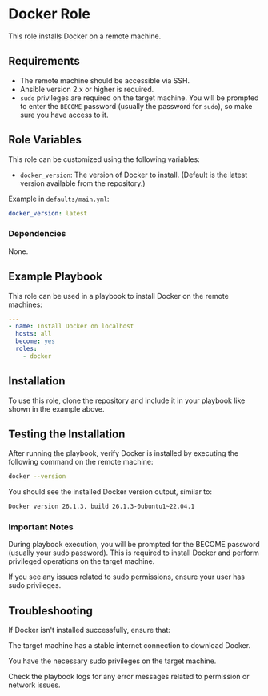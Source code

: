 # Docker Role

This role installs Docker on a remote machine.

## Requirements

- The remote machine should be accessible via SSH.
- Ansible version 2.x or higher is required.
- `sudo` privileges are required on the target machine. You will be prompted to enter the `BECOME` password (usually the password for `sudo`), so make sure you have access to it.


## Role Variables

This role can be customized using the following variables:

- `docker_version`: The version of Docker to install. (Default is the latest version available from the repository.)

Example in `defaults/main.yml`:
```yaml
docker_version: latest
```
### Dependencies
None.

## Example Playbook
This role can be used in a playbook to install Docker on the remote machines:

``` yaml
---
- name: Install Docker on localhost
  hosts: all
  become: yes
  roles:
    - docker
```

## Installation
To use this role, clone the repository and include it in your playbook like shown in the example above.

## Testing the Installation
After running the playbook, verify Docker is installed by executing the following command on the remote machine:

``` bash
docker --version
```
You should see the installed Docker version output, similar to:

```bash
Docker version 26.1.3, build 26.1.3-0ubuntu1~22.04.1
```
### Important Notes
During playbook execution, you will be prompted for the BECOME password (usually your sudo password). This is required to install Docker and perform privileged operations on the target machine.

If you see any issues related to sudo permissions, ensure your user has sudo privileges.

## Troubleshooting
If Docker isn't installed successfully, ensure that:

The target machine has a stable internet connection to download Docker.

You have the necessary sudo privileges on the target machine.

Check the playbook logs for any error messages related to permission or network issues.
